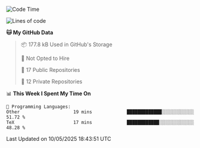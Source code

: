<!--START_SECTION:waka-->
![Code Time](http://img.shields.io/badge/Code%20Time-1%2C111%20hrs%202%20mins-blue)

![Lines of code](https://img.shields.io/badge/From%20Hello%20World%20I%27ve%20Written-224.9%20thousand%20lines%20of%20code-blue)

**🐱 My GitHub Data** 

> 📦 177.8 kB Used in GitHub's Storage 
 > 
> 🚫 Not Opted to Hire
 > 
> 📜 17 Public Repositories 
 > 
> 🔑 12 Private Repositories 
 > 
📊 **This Week I Spent My Time On** 

```text
💬 Programming Languages: 
Other                    19 mins             █████████████░░░░░░░░░░░░   51.72 % 
TeX                      17 mins             ████████████░░░░░░░░░░░░░   48.28 % 
```


 Last Updated on 10/05/2025 18:43:51 UTC
<!--END_SECTION:waka-->
